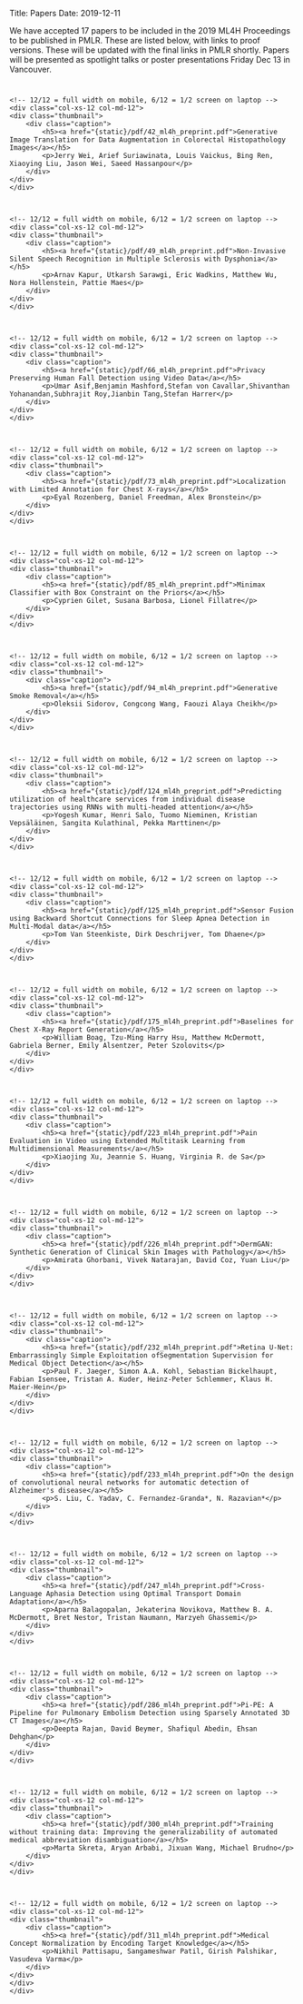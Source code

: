 Title: Papers 
Date: 2019-12-11


<!-- THIS PAGE SRC IS AUTO GENERATED. At terminal: $ make accepted_posters -->


We have accepted 17 papers to be included in the 2019 ML4H Proceedings to be published in PMLR.
These are listed below, with links to proof versions. These will be updated with the final links in PMLR shortly. 
Papers will be presented as spotlight talks or poster presentations Friday Dec 13 in Vancouver.

<div class="row display-flex" style="display:flex; display:-webkit-flex;  flex-wrap:wrap; margin-top:25px;">

    

    <!-- 12/12 = full width on mobile, 6/12 = 1/2 screen on laptop -->
    <div class="col-xs-12 col-md-12"> 
    <div class="thumbnail">
        <div class="caption">
            <h5><a href="{static}/pdf/42_ml4h_preprint.pdf">Generative Image Translation for Data Augmentation in Colorectal Histopathology Images</a></h5>
            <p>Jerry Wei, Arief Suriawinata, Louis Vaickus, Bing Ren, Xiaoying Liu, Jason Wei, Saeed Hassanpour</p>
        </div>
    </div>
    </div>
    
    

    <!-- 12/12 = full width on mobile, 6/12 = 1/2 screen on laptop -->
    <div class="col-xs-12 col-md-12"> 
    <div class="thumbnail">
        <div class="caption">
            <h5><a href="{static}/pdf/49_ml4h_preprint.pdf">Non-Invasive Silent Speech Recognition in Multiple Sclerosis with Dysphonia</a></h5>
            <p>Arnav Kapur, Utkarsh Sarawgi, Eric Wadkins, Matthew Wu, Nora Hollenstein, Pattie Maes</p>
        </div>
    </div>
    </div>
    
    

    <!-- 12/12 = full width on mobile, 6/12 = 1/2 screen on laptop -->
    <div class="col-xs-12 col-md-12"> 
    <div class="thumbnail">
        <div class="caption">
            <h5><a href="{static}/pdf/66_ml4h_preprint.pdf">Privacy Preserving Human Fall Detection using Video Data</a></h5>
            <p>Umar Asif,Benjamin Mashford,Stefan von Cavallar,Shivanthan Yohanandan,Subhrajit Roy,Jianbin Tang,Stefan Harrer</p>
        </div>
    </div>
    </div>
    
    

    <!-- 12/12 = full width on mobile, 6/12 = 1/2 screen on laptop -->
    <div class="col-xs-12 col-md-12"> 
    <div class="thumbnail">
        <div class="caption">
            <h5><a href="{static}/pdf/73_ml4h_preprint.pdf">Localization with Limited Annotation for Chest X-rays</a></h5>
            <p>Eyal Rozenberg, Daniel Freedman, Alex Bronstein</p>
        </div>
    </div>
    </div>
    
    

    <!-- 12/12 = full width on mobile, 6/12 = 1/2 screen on laptop -->
    <div class="col-xs-12 col-md-12"> 
    <div class="thumbnail">
        <div class="caption">
            <h5><a href="{static}/pdf/85_ml4h_preprint.pdf">Minimax Classifier with Box Constraint on the Priors</a></h5>
            <p>Cyprien Gilet, Susana Barbosa, Lionel Fillatre</p>
        </div>
    </div>
    </div>
    
    

    <!-- 12/12 = full width on mobile, 6/12 = 1/2 screen on laptop -->
    <div class="col-xs-12 col-md-12"> 
    <div class="thumbnail">
        <div class="caption">
            <h5><a href="{static}/pdf/94_ml4h_preprint.pdf">Generative Smoke Removal</a></h5>
            <p>Oleksii Sidorov, Congcong Wang, Faouzi Alaya Cheikh</p>
        </div>
    </div>
    </div>
    
    

    <!-- 12/12 = full width on mobile, 6/12 = 1/2 screen on laptop -->
    <div class="col-xs-12 col-md-12"> 
    <div class="thumbnail">
        <div class="caption">
            <h5><a href="{static}/pdf/124_ml4h_preprint.pdf">Predicting utilization of healthcare services from individual disease trajectories using RNNs with multi-headed attention</a></h5>
            <p>Yogesh Kumar, Henri Salo, Tuomo Nieminen, Kristian Vepsäläinen, Sangita Kulathinal, Pekka Marttinen</p>
        </div>
    </div>
    </div>
    
    

    <!-- 12/12 = full width on mobile, 6/12 = 1/2 screen on laptop -->
    <div class="col-xs-12 col-md-12"> 
    <div class="thumbnail">
        <div class="caption">
            <h5><a href="{static}/pdf/125_ml4h_preprint.pdf">Sensor Fusion using Backward Shortcut Connections for Sleep Apnea Detection in Multi-Modal data</a></h5>
            <p>Tom Van Steenkiste, Dirk Deschrijver, Tom Dhaene</p>
        </div>
    </div>
    </div>
    
    

    <!-- 12/12 = full width on mobile, 6/12 = 1/2 screen on laptop -->
    <div class="col-xs-12 col-md-12"> 
    <div class="thumbnail">
        <div class="caption">
            <h5><a href="{static}/pdf/175_ml4h_preprint.pdf">Baselines for Chest X-Ray Report Generation</a></h5>
            <p>William Boag, Tzu-Ming Harry Hsu, Matthew McDermott, Gabriela Berner, Emily Alsentzer, Peter Szolovits</p>
        </div>
    </div>
    </div>
    
    

    <!-- 12/12 = full width on mobile, 6/12 = 1/2 screen on laptop -->
    <div class="col-xs-12 col-md-12"> 
    <div class="thumbnail">
        <div class="caption">
            <h5><a href="{static}/pdf/223_ml4h_preprint.pdf">Pain Evaluation in Video using Extended Multitask Learning from Multidimensional Measurements</a></h5>
            <p>Xiaojing Xu, Jeannie S. Huang, Virginia R. de Sa</p>
        </div>
    </div>
    </div>
    
    

    <!-- 12/12 = full width on mobile, 6/12 = 1/2 screen on laptop -->
    <div class="col-xs-12 col-md-12"> 
    <div class="thumbnail">
        <div class="caption">
            <h5><a href="{static}/pdf/226_ml4h_preprint.pdf">DermGAN: Synthetic Generation of Clinical Skin Images with Pathology</a></h5>
            <p>Amirata Ghorbani, Vivek Natarajan, David Coz, Yuan Liu</p>
        </div>
    </div>
    </div>
    
    

    <!-- 12/12 = full width on mobile, 6/12 = 1/2 screen on laptop -->
    <div class="col-xs-12 col-md-12"> 
    <div class="thumbnail">
        <div class="caption">
            <h5><a href="{static}/pdf/232_ml4h_preprint.pdf">Retina U-Net: Embarrassingly Simple Exploitation ofSegmentation Supervision for Medical Object Detection</a></h5>
            <p>Paul F. Jaeger, Simon A.A. Kohl, Sebastian Bickelhaupt, Fabian Isensee, Tristan A. Kuder, Heinz-Peter Schlemmer, Klaus H. Maier-Hein</p>
        </div>
    </div>
    </div>
    
    

    <!-- 12/12 = full width on mobile, 6/12 = 1/2 screen on laptop -->
    <div class="col-xs-12 col-md-12"> 
    <div class="thumbnail">
        <div class="caption">
            <h5><a href="{static}/pdf/233_ml4h_preprint.pdf">On the design of convolutional neural networks for automatic detection of Alzheimer's disease</a></h5>
            <p>S. Liu, C. Yadav, C. Fernandez-Granda*, N. Razavian*</p>
        </div>
    </div>
    </div>
    
    

    <!-- 12/12 = full width on mobile, 6/12 = 1/2 screen on laptop -->
    <div class="col-xs-12 col-md-12"> 
    <div class="thumbnail">
        <div class="caption">
            <h5><a href="{static}/pdf/247_ml4h_preprint.pdf">Cross-Language Aphasia Detection using Optimal Transport Domain Adaptation</a></h5>
            <p>Aparna Balagopalan, Jekaterina Novikova, Matthew B. A. McDermott, Bret Nestor, Tristan Naumann, Marzyeh Ghassemi</p>
        </div>
    </div>
    </div>
    
    

    <!-- 12/12 = full width on mobile, 6/12 = 1/2 screen on laptop -->
    <div class="col-xs-12 col-md-12"> 
    <div class="thumbnail">
        <div class="caption">
            <h5><a href="{static}/pdf/286_ml4h_preprint.pdf">Pi-PE: A Pipeline for Pulmonary Embolism Detection using Sparsely Annotated 3D CT Images</a></h5>
            <p>Deepta Rajan, David Beymer, Shafiqul Abedin, Ehsan Dehghan</p>
        </div>
    </div>
    </div>
    
    

    <!-- 12/12 = full width on mobile, 6/12 = 1/2 screen on laptop -->
    <div class="col-xs-12 col-md-12"> 
    <div class="thumbnail">
        <div class="caption">
            <h5><a href="{static}/pdf/300_ml4h_preprint.pdf">Training without training data: Improving the generalizability of automated medical abbreviation disambiguation</a></h5>
            <p>Marta Skreta, Aryan Arbabi, Jixuan Wang, Michael Brudno</p>
        </div>
    </div>
    </div>
    
    

    <!-- 12/12 = full width on mobile, 6/12 = 1/2 screen on laptop -->
    <div class="col-xs-12 col-md-12"> 
    <div class="thumbnail">
        <div class="caption">
            <h5><a href="{static}/pdf/311_ml4h_preprint.pdf">Medical Concept Normalization by Encoding Target Knowledge</a></h5>
            <p>Nikhil Pattisapu, Sangameshwar Patil, Girish Palshikar, Vasudeva Varma</p>
        </div>
    </div>
    </div>
    </div>